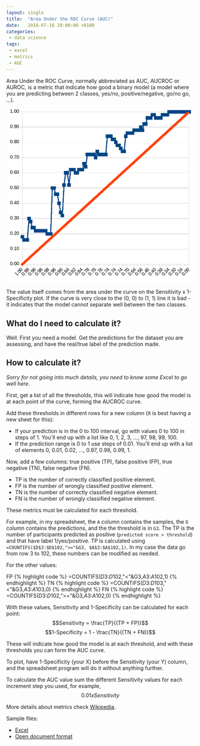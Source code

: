 ```yaml
---
layout: single
title:  "Area Under the ROC Curve (AUC)"
date:   2018-07-16 20:00:00 +0100
categories: 
 - data science
tags: 
 - excel 
 - metrics
 - AUC
---
```

Area Under the ROC Curve, normally abbreviated as AUC, AUCROC or AUROC, is a metric that indicate how good a binary model (a model where you are predicting between 2 classes, yes/no, positive/negative, go/no go, ...).

![very nice auc plot](/assets/2018-07-16-auctest/20180716_aucplot.png)

The value itself comes from the area under the curve on the Sensitivity x 1-Specificity plot. If the curve is very close to the (0, 0) to (1, 1) line it is bad - it indicates that the model cannot separate well between the two classes.

## What do I need to calculate it?

Well. First you need a model. Get the predictions for the dataset you are assessing, and have the real/true label of the prediction made.

## How to calculate it?

*Sorry for not going into much details, you need to know some Excel to go well here.*

First, get a list of all the thresholds, this will indicate how good the model is at each point of the curve, forming the AUCROC curve.

Add these thresholds in different rows for a new column (it is best having a new sheet for this):
- If your prediction is in the 0 to 100 interval, go with values 0 to 100 in steps of 1. You'll end up with a list like 0, 1, 2, 3, ..., 97, 98, 99, 100. 
- If the prediction range is 0 to 1 use steps of 0.01. You'll end up with a list of elements 0, 0.01, 0.02, ..., 0.97, 0.98, 0.99, 1.

Now, add a few columns: true positive (TP), false positive (FP), true negative (TN), false negative (FN). 
- TP is the number of correctly classified positive element.
- FP is the number of wrongly classified positive element.
- TN is the number of correctly classified negative element.
- FN is the number of wrongly classified negative element.

These metrics must be calculated for each threshold.

For example, in my spreadsheet, the `A` column contains the samples, the `D` column contains the predictions, and the the threshold is in `G3`.
The TP is the number of participants predicted as positive (`predicted score > threshold`) and that have label 1/yes/positive.
TP is calculated using `=COUNTIFS($D$3:$D$102,">="&G3, $A$3:$A$102,1)`. In my case the data go from row 3 to 102, these numbers can be modified as needed.

For the other values:

FP {% highlight code %} =COUNTIFS($D$3:$D$102,"<"&G3,$A$3:$A$102,1) {% endhighlight %}
TN {% highlight code %} =COUNTIFS($D$3:$D$103,"<"&G3,$A$3:$A$103,0) {% endhighlight %}
FN {% highlight code %} =COUNTIFS($D$3:$D$102,">="&G3,$A$3:$A$102,0) {% endhighlight %}

With these values, Sensitivity and 1-Specificity can be calculated for each point:
$$Sensitivity = \frac{TP}{(TP + FP)}$$
$$1-Specificity = 1 - \frac{TN}{(TN + FN)}$$

These will indicate how good the model is at each threshold, and with these thresholds you can form the AUC curve.

To plot, have 1-Specificity (your X) before the Sensitivity (your Y) column, and the spreadsheet program will do it without anything further.

To calculate the AUC value sum the different Sensitivity values for each increment step you used, for example, $$0.01 x Sensitivity$$

More details about metrics check <a class="external-url" href="https://en.wikipedia.org/wiki/Confusion_matrix">Wikipedia</a>.

Sample files:
- [Excel](/assets/2018-07-16-auctest/20180716_auctests_calculated_auc_in_excel.xlsx)
- [Open document format](/assets/2018-07-16-auctest/20180716_auctests_calculated_auc_in_excel.ods)
